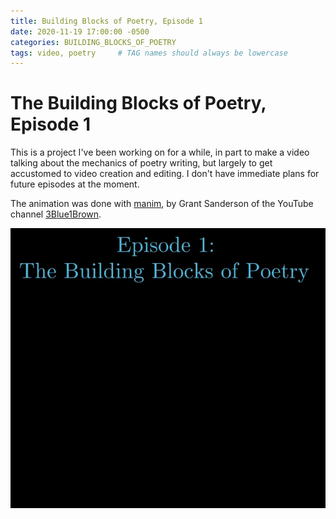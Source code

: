 ```yaml
---
title: Building Blocks of Poetry, Episode 1
date: 2020-11-19 17:00:00 -0500
categories: BUILDING_BLOCKS_OF_POETRY
tags: video, poetry     # TAG names should always be lowercase
---
```


# The Building Blocks of Poetry, Episode 1

This is a project I've been working on for a while, in part to make a video talking about the mechanics of poetry writing, but largely to get accustomed to video creation and editing.  I don't have immediate plans for future episodes at the moment.

The animation was done with [manim](https://github.com/3b1b/manim), by Grant Sanderson of the YouTube channel [3Blue1Brown](https://www.3blue1brown.com/about).

[![Episode 1](/assets/img/Ep_1_Thumbnail.png)](https://youtu.be/4KQB7r7rD8I "Episode 1")
